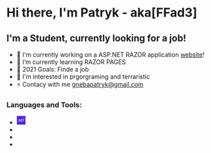 # Hi there, I'm Patryk - aka[FFad3]

## I'm a Student, currently looking for a job!
- 🔭 I'm currently working on a ASP.NET RAZOR application [website]!
- 🌱 I’m currently learning RAZOR PAGES
- 🥅 2021 Goals: Finde a job
- 🏫 I'm interested in prgorgraming and terraristic
- ⚡ Contacy with me gnebapatryk@gmail.com
### Languages and Tools:
- <code><img height="20" src="https://github.com/FFad3/FFad3/blob/master/NET.png"></code>
- <code><img height="20" src=""></code>
- <code><img height="20" src=""></code>
- <code><img height="20" src=""></code>

[website]: https://github.com/FFad3/OdeToFood
[email]: gnebapatryk@gmail.com
